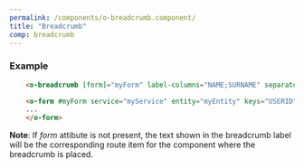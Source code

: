 ```yaml
---
permalink: /components/o-breadcrumb.component/
title: "Breadcrumb"
comp: breadcrumb
---
```


<h3 class="grey-color">Example</h3>

```html
    <o-breadcrumb [form]="myForm" label-columns="NAME;SURNAME" separator=" "></o-breadcrumb>

    <o-form #myForm service="myService" entity="myEntity" keys="USERID" columns="USERID;NAME;SURNAME;ADDRESS">
    ...
    </o-form>
```
**Note**: If *form* attibute is not present, the text shown in the breadcrumb label will be the corresponding route item for the component where the breadcrumb is placed.

<!-- <h3 class="grey-color">Initialize</h3>

For using the breadcrum component it is necessary to initialize the *NavigationService* in order to gather the required information for building the breadcrumb component. For initializing the Navigation Service, just call the method *initialize* on the constructor of your application main component like the example below.

```html
    import { Component, Injector } from '@angular/core';
    import { NavigationService } from 'ontimize-web-ngx';

    @Component({
        selector: 'o-app',
        templateUrl: './app.component.html',
        styleUrls: ['./app.component.scss']
    })
    export class AppComponent {

        constructor(
            protected injector: Injector
        ) {
            this.injector.get(NavigationService).initialize();
        }

    }
``` -->
